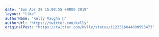 ```yaml
---
date: "Sun Apr 28 15:00:55 +0000 2019"
layout: "like"
authorName: "Kelly Vaughn 🐞"
authorUrl: "https://twitter.com/kvlly"
originalPost: "https://twitter.com/kvlly/status/1122516044600553473"
---
```

